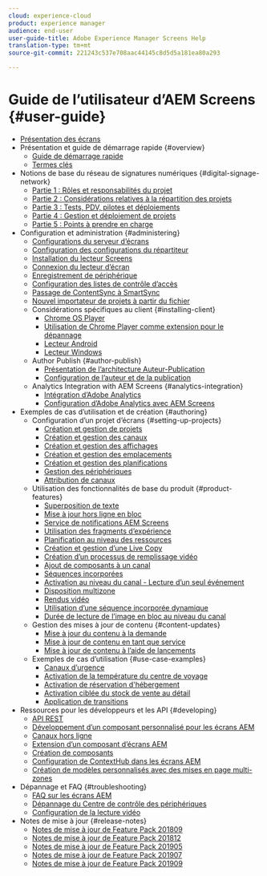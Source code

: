 ```yaml
---
cloud: experience-cloud
product: experience manager
audience: end-user
user-guide-title: Adobe Experience Manager Screens Help
translation-type: tm+mt
source-git-commit: 221243c537e708aac44145c8d5d5a181ea80a293

---
```



# Guide de l’utilisateur d’AEM Screens {#user-guide}

+ [Présentation des écrans](aem-screens-introduction.md)
+ Présentation et guide de démarrage rapide {#overview}
   + [Guide de démarrage rapide](kickstart-for-aem-screens.md)
   + [Termes clés](screens-glossary.md)
+ Notions de base du réseau de signatures numériques {#digital-signage-network}
   + [Partie 1 : Rôles et responsabilités du projet](project-roles-responsibilities.md)
   + [Partie 2 : Considérations relatives à la répartition des projets](project-considerations.md)
   + [Partie 3 : Tests, PDV, pilotes et déploiements](testing-pocs-pilots-rollouts.md)
   + [Partie 4 : Gestion et déploiement de projets](project-management-and-deployment.md)
   + [Partie 5 : Points à prendre en charge](support-considerations.md)
+ Configuration et administration {#administering}
   + [Configurations du serveur d’écrans](configuring-screens-introduction.md)
   + [Configuration des configurations du répartiteur](dispatcher-configurations-aem-screens.md)
   + [Installation du lecteur Screens](installing-screens-player.md)
   + [Connexion du lecteur d’écran](working-with-screens-player.md)
   + [Enregistrement de périphérique](device-registration.md)
   + [Configuration des listes de contrôle d’accès](setting-up-acls.md)
   + [Passage de ContentSync à SmartSync](smartsync.md)
   + [Nouvel importateur de projets à partir du fichier](project-importer.md)
   + Considérations spécifiques au client {#installing-client}
      + [Chrome OS Player](implementing-chrome-os-player.md)
      + [Utilisation de Chrome Player comme extension pour le dépannage](using-chrome-player-as-an-extension.md)
      + [Lecteur Android](implementing-android-player.md)
      + [Lecteur Windows](implementing-windows-player.md)
   + Author Publish {#author-publish}
      + [Présentation de l’architecture Auteur-Publication](author-publish-architecture-overview.md)
      + [Configuration de l’auteur et de la publication](author-and-publish.md)
   + Analytics Integration with AEM Screens {#analytics-integration}
      + [Intégration d’Adobe Analytics](adobe-analytics-integration-aem-screens.md)
      + [Configuration d’Adobe Analytics avec AEM Screens](configuring-adobe-analytics-aem-screens.md)
+ Exemples de cas d’utilisation et de création {#authoring}
   + Configuration d’un projet d’écrans {#setting-up-projects}
      + [Création et gestion de projets](creating-a-screens-project.md)
      + [Création et gestion des canaux](managing-channels.md)
      + [Création et gestion des affichages](managing-displays.md)
      + [Création et gestion des emplacements](managing-locations.md)
      + [Création et gestion des planifications](managing-schedules.md)
      + [Gestion des périphériques](managing-devices.md)
      + [Attribution de canaux](channel-assignment.md)
   + Utilisation des fonctionnalités de base du produit {#product-features}
      + [Superposition de texte](text-overlay.md)
      + [Mise à jour hors ligne en bloc](bulk-offline-update.md)
      + [Service de notifications AEM Screens](screens-notifications-service.md)
      + [Utilisation des fragments d’expérience](experience-fragments-in-screens.md)
      + [Planification au niveau des ressources](asset-level-scheduling.md)
      + [Création et gestion d’une Live Copy](managing-livecopy.md)
      + [Création d’un processus de remplissage vidéo](creating-a-video-padding-workflow.md)
      + [Ajout de composants à un canal](adding-components-to-a-channel.md)
      + [Séquences incorporées](embedded-sequences.md)
      + [Activation au niveau du canal - Lecture d’un seul événement](channel-level-activation.md)
      + [Disposition multizone](multi-zone-layout-aem-screens.md)
      + [Rendus vidéo](generating-renditions.md)
      + [Utilisation d’une séquence incorporée dynamique](dynamic-embedded-sequences.md)
      + [Durée de lecture de l’image en bloc au niveau du canal](channel-level-image-playback.md)
   + Gestion des mises à jour de contenu {#content-updates}
      + [Mise à jour du contenu à la demande](on-demand-content.md)
      + [Mise à jour de contenu en tant que service](content-update-as-a-service.md)
      + [Mise à jour de contenu à l’aide de lancements](launches.md)
   + Exemples de cas d’utilisation {#use-case-examples}
      + [Canaux d’urgence](emergency-channel.md)
      + [Activation de la température du centre de voyage](local-temperature-activation.md)
      + [Activation de réservation d'hébergement](hospitality-reservation-activation.md)
      + [Activation ciblée du stock de vente au détail](retail-inventory-activation.md)
      + [Application de transitions](applying-transitions.md)
+ Ressources pour les développeurs et les API {#developing}
   + [API REST](rest-api.md)
   + [Développement d’un composant personnalisé pour les écrans AEM](developing-custom-component-tutorial-develop.md)
   + [Canaux hors ligne](offline-channels.md)
   + [Extension d’un composant d’écrans AEM](extending-component-tutorial-develop.md)
   + [Création de composants](creating-components.md)
   + [Configuration de ContextHub dans les écrans AEM](configuring-context-hub.md)
   + [Création de modèles personnalisés avec des mises en page multi-zones](creating-custom-templates-multizone-layouts.md)
+ Dépannage et FAQ {#troubleshooting}
   + [FAQ sur les écrans AEM](aem-screens-faqs.md)
   + [Dépannage du Centre de contrôle des périphériques](monitoring-screens.md)
   + [Configuration de la lecture vidéo](troubleshoot-videos.md)
+ Notes de mise à jour {#release-notes}
   + [Notes de mise à jour de Feature Pack 201809](screens-release-notes.md)
   + [Notes de mise à jour de Feature Pack 201812](release-notes-fp-201812.md)
   + [Notes de mise à jour de Feature Pack 201905](screens-release-notes-fp-201905.md)
   + [Notes de mise à jour de Feature Pack 201907](release-notes-fp-201907.md)
   + [Notes de mise à jour de Feature Pack 201909](release-notes-fp-201909.md)
